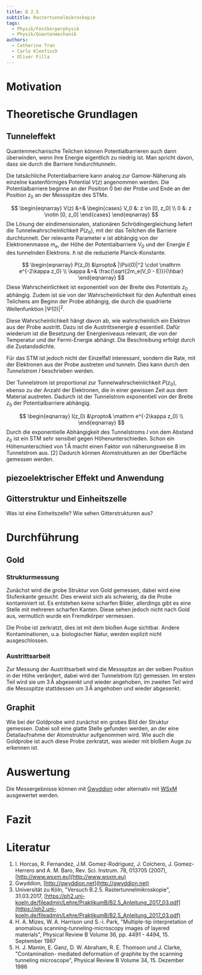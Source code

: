```yaml
---
title: B 2.5
subtitle: Rastertunnelmikroskopie
tags:
  - Physik/Festkörperphysik
  - Physik/Quantenmechanik
authors:
  - Catherine Tran
  - Carlo Kleefisch
  - Oliver Filla
---
```

# Motivation

# Theoretische Grundlagen
## Tunneleffekt
Quantenmechanische Teilchen können Potentialbarrieren auch dann überwinden, wenn ihre Energie eigentlich zu niedrig ist. Man spricht davon, dass sie durch die Barriere hindurchtunneln.

Die tatsächliche Potentialbarriere kann analog zur Gamow-Näherung als einzelne kastenförmiges Potential $V(z)$ angenommen werden. Die Potentialbarriere beginne an der Position $0$ bei der Probe und Ende an der Position $z_0$ an der Messspitze des STMs.

$$
\begin{eqnarray}
	V(z) &=&
		\begin{cases}
			V_0 &: z \in [0, z_0] \\
			0 &: z \notin [0, z_0]
		\end{cases}
\end{eqnarray}
$$
Die Lösung der eindimensionalen, stationären Schrödingergleichung liefert die Tunnelwahrscheinlichkeit $P(z_0)$, mit der das Teilchen die Barriere durchtunnelt. Der relevante Parameter $\kappa$ ist abhängig von der Elektronenmasse $m_e$, der Höhe der Potentialbarriere $V_0$ und der Energie $E$ des tunnelnden Elektrons. $\hbar$ ist die reduzierte Planck-Konstante.

$$
\begin{eqnarray}
	P(z_0) &\propto& |\Psi(0)|^2 \cdot \mathrm e^{-2\kappa z_0} \\
	\kappa &=& \frac{\sqrt{2m_e(V_0 - E)}}{\hbar}
\end{eqnarray}
$$
Diese Wahrscheinlichkeit ist exponentiell von der Breite des Potentials $z_0$ abhängig. Zudem ist sie von der Wahrscheinlichkeit für den Aufenthalt eines Teilchens am Beginn der Probe abhängig, die durch die quadrierte Wellenfunktion $|\Psi(0)|^2$.

Diese Wahrscheinlichkeit hängt davon ab, wie wahrscheinlich ein Elektron aus der Probe austritt. Dazu ist die Austrittsenergie $\phi$ essentiell. Dafür wiederum ist die Besetzung der Energieniveaus relevant, die von der Temperatur und der Fermi-Energie abhängt. Die Beschreibung erfolgt durch die Zustandsdichte.

Für das STM ist jedoch nicht der Einzelfall interessant, sondern die Rate, mit der Elektronen aus der Probe austreten und tunneln. Dies kann durch den *Tunnelstrom* $I$ beschrieben werden.

Der Tunnelstrom ist proportional zur Tunnelwahrscheinlichkeit $P(z_0)$, ebenso zu der Anzahl der Elektronen, die in einer gewissen Zeit aus dem Material austreten. Dadurch ist der Tunnelstrom exponentiell von der Breite $z_0$ der Potentialbarriere abhängig.

$$
\begin{eqnarray}
	I(z_0) &\propto& \mathrm e^{-2\kappa z_0} \\
\end{eqnarray}
$$
Durch die exponentielle Abhängigkeit des Tunnelstroms $I$ von dem Abstand $z_0$ ist ein STM sehr sensibel gegen Höhenunterschieden. Schon ein Höhenunterschied von $1\,\mathrm{\mathring{A}}$ macht einen Faktor von näherungsweise $8$ im Tunnelstrom aus. $[2]$ Dadurch können Atomstrukturen an der Oberfläche gemessen werden.

## piezoelektrischer Effekt und Anwendung

## Gitterstruktur und Einheitszelle
Was ist eine Einheitszelle? Wie sehen Gitterstrukturen aus?
# Durchführung
## Gold
### Strukturmessung
Zunächst wird die grobe Struktur von Gold gemessen, dabei wird eine Stufenkante gesucht. Dies erweist sich als schwierig, da die Probe kontaminiert ist. Es entstehen keine scharfen Bilder, allerdings gibt es eine Stelle mit mehreren scharfen Kanten. Diese sehen jedoch nicht nach Gold aus, vermutlich wurde ein Fremdkörper vermessen.

Die Probe ist zerkratzt, dies ist mit dem bloßen Auge sichtbar. Andere Kontaminationen, u.a. biologischer Natur, werden explizit nicht ausgeschlossen.

### Austrittsarbeit
Zur Messung der Austrittsarbeit wird die Messspitze an der selben Position in der Höhe verändert, dabei wird der Tunnelstrom $I(z)$ gemessen. Im ersten Teil wird sie um $3\,\mathrm{\mathring{A}}$ abgesenkt und wieder angehoben, im zweiten Teil wird die Messspitze stattdessen um $3\,\mathrm{\mathring{A}}$ angehoben und wieder abgesenkt.

## Graphit
Wie bei der Goldprobe wird zunächst ein grobes Bild der Struktur gemessen. Dabei soll eine glatte Stelle gefunden werden, an der eine Detailaufnahme der Atomstruktur aufgenommen wird. Wie auch die Goldprobe ist auch diese Probe zerkratzt, was wieder mit bloßem Auge zu erkennen ist.

# Auswertung
Die Messergebnisse können mit [Gwyddion](http://gwyddion.net) oder alternativ mit [WSxM](http://www.wsxm.eu) ausgewertet werden.

# Fazit
# Literatur
1. I. Horcas, R. Fernandez, J.M. Gomez-Rodriguez, J. Colchero, J. Gomez-Herrero and A. M. Baro, Rev. Sci. Instrum. 78, 013705 (2007), [http://www.wsxm.eu](http://www.wsxm.eu)
2. Gwyddion, [http://gwyddion.net](http://gwyddion.net)
3. Universität zu Köln, "Versuch B.2.5. Rastertunnelmikroskopie", 31.03.2017, [https://ph2.uni-koeln.de/fileadmin/Lehre/PraktikumB/B2.5_Anleitung_2017_03.pdf](https://ph2.uni-koeln.de/fileadmin/Lehre/PraktikumB/B2.5_Anleitung_2017_03.pdf)
4. H. A. Mizes, W. A. Harrison und S.-i. Park, "Multiple-tip interpretation of anomalous scanning-tunneling-microscopy images of layered materials", Physical Review B Volume 36, pp. 4491 - 4494, 15. September 1987
5. H. J. Mamin, E. Ganz, D. W. Abraham, R. E. Thomson und J. Clarke, "Contamination- mediated deformation of graphite by the scanning tunneling microscope", Physical Review B Volume 34, 15. Dezember 1986
